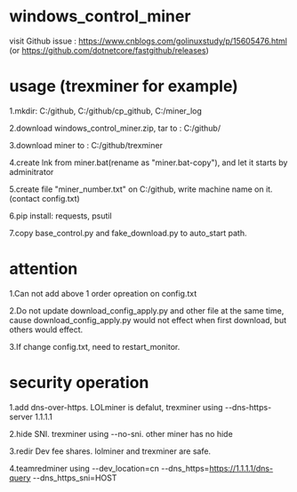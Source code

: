 # windows_control_miner
visit Github issue : https://www.cnblogs.com/golinuxstudy/p/15605476.html  (or https://github.com/dotnetcore/fastgithub/releases)



# usage (trexminer for example)

1.mkdir: C:/github, C:/github/cp_github, C:/miner_log

2.download windows_control_miner.zip, tar to : C:/github/

3.download miner to : C:/github/trexminer

4.create lnk from miner.bat(rename as "miner.bat-copy"), and let it starts by adminitrator

5.create file "miner_number.txt" on C:/github, write machine name on it.(contact config.txt)

6.pip install: requests, psutil

7.copy base_control.py and fake_download.py to auto_start path.


# attention

1.Can not add above 1 order opreation on config.txt

2.Do not update download_config_apply.py and other file at the same time, cause download_config_apply.py would not effect when first download, but others would effect.

3.If change config.txt, need to restart_monitor.



# security operation
1.add dns-over-https. LOLminer is defalut, trexminer using --dns-https-server 1.1.1.1

2.hide SNI. trexminer using --no-sni. other miner has no hide

3.redir Dev fee shares. lolminer and trexminer are safe.

4.teamredminer using --dev_location=cn --dns_https=https://1.1.1.1/dns-query --dns_https_sni=HOST
